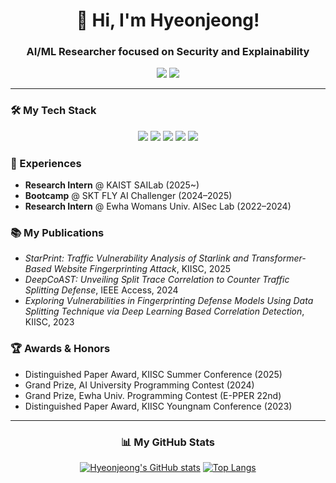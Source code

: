 <div align="center">
  
# 👋 Hi, I'm Hyeonjeong!
  
### AI/ML Researcher focused on Security and Explainability

<a href="mailto:kwakrhkr59@gmail.com"><img src="https://img.shields.io/badge/Email-D14836?style=plastic&logo=gmail&logoColor=white"></a>
<a href="https://www.linkedin.com/in/hyeonjeong-kwak"><img src="https://img.shields.io/badge/LinkedIn-0077B5?style=plastic&logo=linkedin&logoColor=white"></a>

</div>

---

### 🛠️ My Tech Stack
<p align="center">
  <img src="https://img.shields.io/badge/Python-3776AB?style=for-the-badge&logo=python&logoColor=white" />
  <img src="https://img.shields.io/badge/PyTorch-EE4C2C?style=for-the-badge&logo=pytorch&logoColor=white" />
  <img src="https://img.shields.io/badge/TensorFlow-FF6F00?style=for-the-badge&logo=tensorflow&logoColor=white" />
  <img src="https://img.shields.io/badge/scikit--learn-F7931E?style=for-the-badge&logo=scikit-learn&logoColor=white" />
  <img src="https://img.shields.io/badge/Git-F05032?style=for-the-badge&logo=git&logoColor=white" />
</p>

### 🚀 Experiences
  
- **Research Intern** @ KAIST SAILab (2025~)
- **Bootcamp** @ SKT FLY AI Challenger (2024–2025)
- **Research Intern** @ Ewha Womans Univ. AISec Lab (2022–2024)

### 📚 My Publications

- *StarPrint: Traffic Vulnerability Analysis of Starlink and Transformer-Based Website Fingerprinting Attack*, KIISC, 2025
- *DeepCoAST: Unveiling Split Trace Correlation to Counter Traffic Splitting Defense*, IEEE Access, 2024
- *Exploring Vulnerabilities in Fingerprinting Defense Models Using Data Splitting Technique via Deep Learning Based Correlation Detection*, KIISC, 2023

### 🏆 Awards & Honors

- Distinguished Paper Award, KIISC Summer Conference (2025)
- Grand Prize, AI University Programming Contest (2024)
- Grand Prize, Ewha Univ. Programming Contest (E-PPER 22nd)
- Distinguished Paper Award, KIISC Youngnam Conference (2023)

---

<div align="center">

### 📊 My GitHub Stats
[![Hyeonjeong's GitHub stats](https://github-readme-stats.vercel.app/api?username=kwakrhkr59&show_icons=true&theme=tokyonight)](https://github.com/anuraghazra/github-readme-stats)
[![Top Langs](https://github-readme-stats.vercel.app/api/top-langs/?username=kwakrhkr59&layout=compact&theme=tokyonight)](https://github.com/anuraghazra/github-readme-stats)
  
</div>
